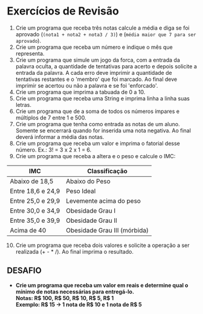 # Exercícios de Revisão
1) Crie um programa que receba três notas calcule a média e diga se foi aprovado (`(nota1 + nota2 + nota3 / 3)`) e (`média maior que 7 para ser aprovado`).
2) Crie um programa que receba um número e indique o mês que representa.
3) Crie um programa que simule um jogo da forca, com a entrada da palavra oculta, a quantidade de tentativas para acerto e depois solicite a entrada da palavra. A cada erro deve imprimir a quantidade de tentativas restantes e o 'membro' que foi marcado. Ao final deve imprimir se acertou ou não a palavra e se foi 'enforcado'.
4) Crie um programa que imprima a tabuada de 0 a 10.
5) Crie um programa que receba uma String e imprima linha a linha suas letras.
6) Crie um programa que de a soma de todos os números ímpares e múltiplos de 7 entre 1 e 500.
7) Crie um programa que tenha como entrada as notas de um aluno. Somente se encerrará quando for inserida uma nota negativa. Ao final deverá informar a média das notas.
8) Crie um programa que receba um valor e imprima o fatorial desse número. Ex.: 3! = 3 x 2 x 1 = 6.
9) Crie um programa que receba a altera e o peso e calcule o IMC:

IMC | Classificação
--- | ------
Abaixo de 18,5 | Abaixo do Peso
Entre 18,6 e 24,9 | Peso Ideal
Entre 25,0 e 29,9 | Levemente acima do peso
Entre 30,0 e 34,9 | Obesidade Grau I
Entre 35,0 e 39,9 | Obesidade Grau II
Acima de 40 | Obesidade Grau III (mórbida)

10) Crie um programa que receba dois valores e solicite a operação a ser realizada (+ - * /). Ao final imprima o resultado.

## DESAFIO

* **Crie um programa que receba um valor em reais e determine qual o mínimo de notas necessárias para entregá-lo. <br> Notas: R$ 100, R$ 50, R$ 10, R$ 5, R$ 1 <br> Exemplo: R$ 15 -> 1 nota de R$ 10 e 1 nota de R$ 5**